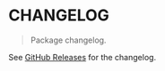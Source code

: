 # CHANGELOG

> Package changelog.

See [GitHub Releases](https://github.com/stdlib-js/math-strided-special-smskfloor/releases) for the changelog.